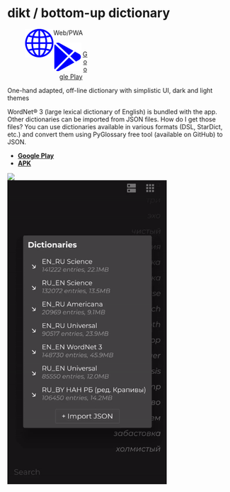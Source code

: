 # dikt / bottom-up dictionary
<div>
  <figure class="image">
   <img align="left" src="https://raw.githubusercontent.com/maxim-saplin/dikt/master/_misc/web.svg" width="64"/>
  <figcaption>Web/PWA</figcaption>
</figure>

  <a href="https://play.google.com/store/apps/details?id=com.Saplin.CPDT" style="display: inline-block;text-align: center;">
    <img align="left" src="https://raw.githubusercontent.com/maxim-saplin/dikt/master/_misc/google-play.svg" width="64"/>
    </br>
    Google Play
  </a>
</div>

One-hand adapted, off-line dictionary with simplistic UI, dark and light themes

WordNet® 3 (large lexical dictionary of English) is bundled with the app. Other dictionaries can be imported from JSON files. How do I get those files? You can use dictionaries available in various formats (DSL, StarDict, etc.) and convert them using PyGlossary free tool (available on GitHub) to JSON.

- **[Google Play](https://play.google.com/store/apps/details?id=com.saplin.dikt)**
- **[APK](https://github.com/maxim-saplin/dikt/releases/download/1.0.1/dikt.apk)**
 


<img align="left" src="https://raw.githubusercontent.com/maxim-saplin/dikt/master/_misc/1.gif" width="360"/>
<img align="left" src="https://raw.githubusercontent.com/maxim-saplin/dikt/master/_misc/2.gif" width="360"/>
